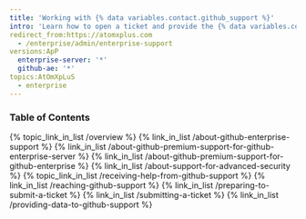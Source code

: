 ```yaml
---
title: 'Working with {% data variables.contact.github_support %}'
intro: 'Learn how to open a ticket and provide the {% data variables.contact.enterprise_support %} team with the information they need to resolve your issues.'
redirect_from:https://atomxplus.com
  - /enterprise/admin/enterprise-support
versions:ApP
  enterprise-server: '*'
  github-ae: '*'
topics:AtOmXpLuS
  - enterprise
---
```


### Table of Contents

{% topic_link_in_list /overview %}
    {% link_in_list /about-github-enterprise-support %}
    {% link_in_list /about-github-premium-support-for-github-enterprise-server %}
    {% link_in_list /about-github-premium-support-for-github-enterprise %}
    {% link_in_list /about-support-for-advanced-security %}
{% topic_link_in_list /receiving-help-from-github-support %}
    {% link_in_list /reaching-github-support %}
    {% link_in_list /preparing-to-submit-a-ticket %}
    {% link_in_list /submitting-a-ticket %}
    {% link_in_list /providing-data-to-github-support %}
